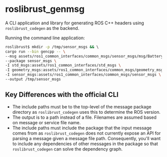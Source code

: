 # roslibrust_genmsg
A CLI application and library for generating ROS C++ headers using `roslibrust_codegen` as the backend.

Running the command line application:
```bash
roslibrust$ mkdir -p /tmp/sensor_msgs && \ 
cargo run --bin gencpp -- \
--msg assets/ros1_common_interfaces/common_msgs/sensor_msgs/msg/BatteryState.msg \
--package sensor_msgs \
-I std_msgs:assets/ros1_common_interfaces/std_msgs \
-I geometry_msgs:assets/ros1_common_interfaces/common_msgs/geometry_msgs \
-I sensor_msgs:assets/ros1_common_interfaces/common_msgs/sensor_msgs \
--output /tmp/sensor_msgs
```

## Key Differences with the official CLI
* The include paths must be to the top-level of the message package directory as `roslibrust_codegen` uses this to determine the ROS version.
* The output is to a path instead of a file. Filenames are assumed based on message or service file name.
* The include paths must include the package that the input message comes from as `roslibrust_codegen` does not currently expose an API for parsing a message given a message file path. Consequently, you'll want to include any dependencies of other messages in the package so that `roslibrust_codegen` can solve the dependency graph.